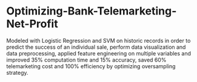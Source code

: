 # Optimizing-Bank-Telemarketing-Net-Profit
Modeled with Logistic Regression and SVM on historic records in order to predict the success of an individual sale, perform data visualization and data preprocessing, applied feature engineering on multiple variables and improved 35% computation time and 15% accuracy, saved 60% telemarketing cost and 100% efficiency by optimizing oversampling strategy.
